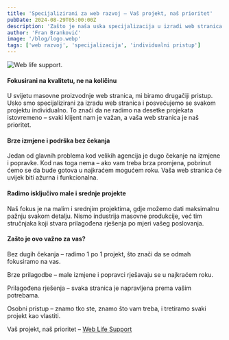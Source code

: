 ```yaml
---
title: 'Specijalizirani za web razvoj – Vaš projekt, naš prioritet'
pubDate: 2024-08-29T05:00:00Z
description: 'Zašto je naša uska specijalizacija u izradi web stranica vaša prednost? Svakom klijentu pristupamo individualno, bez dugih čekanja i s maksimalnom pažnjom na detalje.'
author: 'Fran Branković'
image: '/blog/logo.webp'
tags: ['web razvoj', 'specijalizacija', 'individualni pristup']
---
```


![Web life support.](/blog/logo.webp)

#### Fokusirani na kvalitetu, ne na količinu

U svijetu masovne proizvodnje web stranica, mi biramo drugačiji pristup. Usko smo specijalizirani za izradu web stranica i posvećujemo se svakom projektu individualno. To znači da ne radimo na desetke projekata istovremeno – svaki klijent nam je važan, a vaša web stranica je naš prioritet.

#### Brze izmjene i podrška bez čekanja

Jedan od glavnih problema kod velikih agencija je dugo čekanje na izmjene i popravke. Kod nas toga nema – ako vam treba brza promjena, pobrinut ćemo se da bude gotova u najkraćem mogućem roku. Vaša web stranica će uvijek biti ažurna i funkcionalna.

#### Radimo isključivo male i srednje projekte

Naš fokus je na malim i srednjim projektima, gdje možemo dati maksimalnu pažnju svakom detalju. Nismo industrija masovne produkcije, već tim stručnjaka koji stvara prilagođena rješenja po mjeri vašeg poslovanja.

#### Zašto je ovo važno za vas?

Bez dugih čekanja – radimo 1 po 1 projekt, što znači da se odmah fokusiramo na vas.

Brze prilagodbe – male izmjene i popravci rješavaju se u najkraćem roku.

Prilagođena rješenja – svaka stranica je napravljena prema vašim potrebama.

Osobni pristup – znamo tko ste, znamo što vam treba, i tretiramo svaki projekt kao vlastiti.

Vaš projekt, naš prioritet – [Web Life Support](kontakt-za-izradu-web-stranice)
